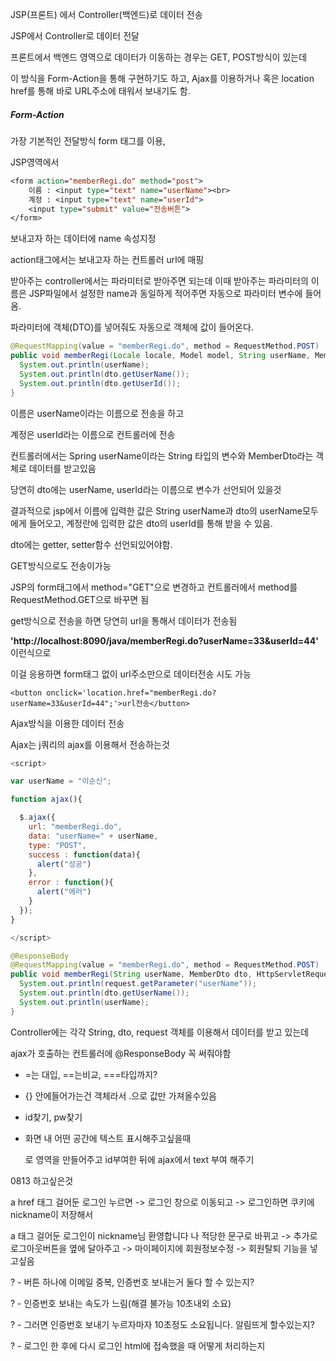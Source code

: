 JSP(프론트)  에서 Controller(백엔드)로 데이터 전송

JSP에서 Controller로 데이터 전달

프론트에서 백엔드 영역으로 데이터가 이동하는 경우는 GET, POST방식이 있는데

이 방식을 Form-Action을 통해 구현하기도 하고, Ajax를 이용하거나 혹은 location href를 통해 바로 URL주소에 태워서 보내기도 함.



##### Form-Action

가장 기본적인 전달방식 form 태그를 이용,

JSP영역에서

```jsp
<form action="memberRegi.do" method="post">
	이름 : <input type="text" name="userName"><br>
	계정 : <input type="text" name="userId">
	<input type="submit" value="전송버튼">
</form>
```

보내고자 하는 데이터에 name 속성지정

action태그에서는 보내고자 하는 컨트롤러 url에 매핑

받아주는 controller에서는 파라미터로 받아주면 되는데 이때 받아주는 파라미터의 이름은 JSP파일에서 설정한 name과 동일하게 적어주면 자동으로 파라미터 변수에 들어옴.

파라미터에 객체(DTO)를 넣어줘도 자동으로 객체에 값이 들어온다.

```java
@RequestMapping(value = "memberRegi.do", method = RequestMethod.POST)
public void memberRegi(Locale locale, Model model, String userName, MemberDto dto) {
  System.out.println(userName);
  System.out.println(dto.getUserName());
  System.out.println(dto.getUserId());
}
```

이름은 userName이라는 이름으로 전송을 하고

계정은 userId라는 이름으로 컨트롤러에 전송

컨트롤러에서는 Spring userName이라는 String 타입의 변수와 MemberDto라는 객체로 데이터를 받고있음

당연히 dto에는 userName, userId라는 이름으로 변수가 선언되어 있을것

결과적으로 jsp에서 이름에 입력한 값은 String userName과 dto의 userName모두에게 들어오고, 계정란에 입력한 값은 dto의 userId를 통해 받을 수 있음.

dto에는 getter, setter함수 선언되있어야함.



GET방식으로도 전송이가능

JSP의 form태그에서 method="GET"으로 변경하고 컨트롤러에서 method를 RequestMethod.GET으로 바꾸면 됨

get방식으로 전송을 하면 당연히 url을 통해서 데이터가 전송됨 

**'http://localhost:8090/java/memberRegi.do?userName=33&userId=44'** 이런식으로

이걸 응용하면 form태그 없이 url주소만으로 데이터전송 시도 가능

```
<button onclick='location.href="memberRegi.do?userName=33&userId=44";'>url전송</button>
```



Ajax방식을 이용한 데이터 전송

Ajax는 j쿼리의 ajax를 이용해서 전송하는것

```js
<script>

var userName = "이순신";

function ajax(){

  $.ajax({
    url: "memberRegi.do",
    data: "userName=" + userName,
    type: "POST",
    success : function(data){
      alert("성공")
    },
    error : function(){
      alert("에러")		
    }
  });
}

</script>
```

```java
@ResponseBody
@RequestMapping(value = "memberRegi.do", method = RequestMethod.POST)
public void memberRegi(String userName, MemberDto dto, HttpServletRequest request) {
  System.out.println(request.getParameter("userName"));
  System.out.println(dto.getUserName());
  System.out.println(userName);
}
```

Controller에는 각각 String, dto, request 객체를 이용해서 데이터를 받고 있는데

ajax가 호출하는 컨트롤러에 @ResponseBody 꼭 써줘야함



- =는 대입, ==는비교, ===타입까지?
- {} 안에들어가는건 객체라서 .으로 값만 가져올수있음

- id찾기, pw찾기

- 화면 내 어떤 공간에 텍스트 표시해주고싶을때 <div>로 영역을 만들어주고 id부여한 뒤에 ajax에서 text 부여 해주기





0813 하고싶은것

a href 태그 걸어둔 로그인 누르면 -> 로그인 창으로 이동되고 -> 로그인하면 쿠키에 nickname이 저장해서

a 태그 걸어둔 로그인이 nickname님 환영합니다 나 적당한 문구로 바뀌고 -> 추가로 로그아웃버튼을 옆에 달아주고 -> 마이페이지에 회원정보수정 -> 회원탈퇴 기능을 넣고싶음



? - 버튼 하나에 이메일 중복, 인증번호 보내는거 둘다 할 수 있는지? 

? - 인증번호 보내는 속도가 느림(해결 불가능 10초내외 소요)

? - 그러면 인증번호 보내기 누르자마자 10초정도 소요됩니다. 알림뜨게 할수있는지?

? - 로그인 한 후에 다시 로그인 html에 접속했을 때 어떻게 처리하는지

